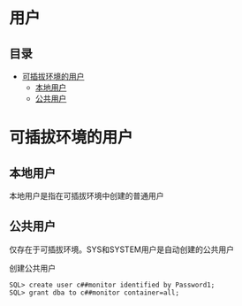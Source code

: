 # 用户

## 目录

-   [可插拔环境的用户](#可插拔环境的用户)
    -   [本地用户](#本地用户)
    -   [公共用户](#公共用户)

# 可插拔环境的用户

## 本地用户

本地用户是指在可插拔环境中创建的普通用户

## 公共用户

仅存在于可插拔环境。SYS和SYSTEM用户是自动创建的公共用户

创建公共用户

```纯文本
SQL> create user c##monitor identified by Password1;
SQL> grant dba to c##monitor container=all;
```
